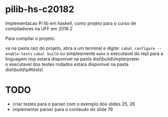 # pilib-hs-c20182
Implementacao Pi lib em haskell, como projeto para o curso de compiladores na UFF em 2018.2

Para compilar o projeto:

va na pasta raiz do projeto, abra a um terminal e digite:
`cabal configure --enable-tests`
`cabal build`
ou simplesmente
`make`
o executavel do repl para a linguagem imp estara disponivel na pasta dist\build\impterpreter\
o executavel dos testes rodados estara disponivel na pasta dist\build\p#tests\

# TODO
- criar testes para o parser com o exemplo dos slides 25, 26
- implementar parser para o conteudo do slide 76
